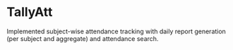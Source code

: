 # TallyAtt
Implemented subject-wise attendance tracking with daily report generation (per subject and aggregate) and attendance search.

